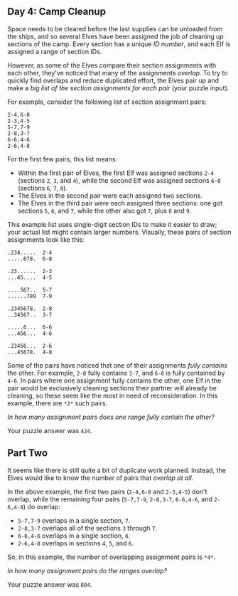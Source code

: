 ## Day 4: Camp Cleanup

Space  needs to be cleared before the last supplies can be unloaded from the
ships, and so several Elves have been assigned the job of cleaning up  sections
of the camp. Every section has a unique *ID number*, and each Elf is assigned a
range of section IDs.

However, as some of the Elves compare their section assignments with each
other, they've noticed that many of the assignments *overlap*. To try to
quickly find overlaps and reduce duplicated effort, the Elves pair up and make
a *big list of the section assignments for each pair* (your puzzle input).

For example, consider the following list of section assignment pairs:

```
2-4,6-8
2-3,4-5
5-7,7-9
2-8,3-7
6-6,4-6
2-6,4-8
```

For the first few pairs, this list means:

- Within the first pair of Elves, the first Elf was assigned sections `2-4`
  (sections `2`, `3`, and `4`), while the second Elf was assigned sections
  `6-8` (sections `6`, `7`, `8`).
- The Elves in the second pair were each assigned two sections.
- The Elves in the third pair were each assigned three sections: one got
  sections `5`, `6`, and `7`, while the other also got `7`, plus `8` and `9`.

This example list uses single-digit section IDs to make it easier to  draw;
your actual list might contain larger numbers. Visually, these  pairs of
section assignments look like this:

```
.234.....  2-4
.....678.  6-8

.23......  2-3
...45....  4-5

....567..  5-7
......789  7-9

.2345678.  2-8
..34567..  3-7

.....6...  6-6
...456...  4-6

.23456...  2-6
...45678.  4-8
```

Some of the pairs have noticed that one of their assignments *fully contains*
the other. For example, `2-8` fully contains `3-7`, and `6-6` is fully
contained by `4-6`. In pairs where one assignment fully contains the other, one
Elf in the  pair would be exclusively cleaning sections their partner will
already  be cleaning, so these seem like the most in need of reconsideration.
In  this example, there are `*2*` such pairs.

*In how many assignment pairs does one range fully contain the other?*

Your puzzle answer was `424`.

## Part Two

It seems like there is still quite a bit of duplicate work planned. Instead,
the Elves would like to know the number of pairs that *overlap at all*.

In the above example, the first two pairs (`2-4,6-8` and `2-3,4-5`) don't
overlap, while the remaining four pairs (`5-7,7-9`, `2-8,3-7`, `6-6,4-6`, and
`2-6,4-8`) do overlap:

- `5-7,7-9` overlaps in a single section, `7`.
- `2-8,3-7` overlaps all of the sections `3` through `7`.
- `6-6,4-6` overlaps in a single section, `6`.
- `2-6,4-8` overlaps in sections `4`, `5`, and `6`.

So, in this example, the number of overlapping assignment pairs is `*4*`.

*In how many assignment pairs do the ranges overlap?*

Your puzzle answer was `804`.
